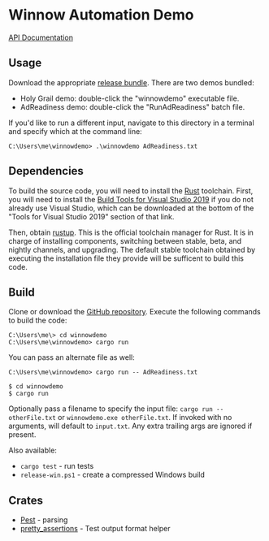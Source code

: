 # Winnow Automation Demo

[API Documentation](https://deciduously.github.io/winnowdemo/winnow_sm/index.html)

## Usage

Download the appropriate [release bundle](https://github.com/deciduously/winnowdemo/releases/tag/v1.4.1).  There are two demos bundled:

* Holy Grail demo: double-click the "winnowdemo" executable file.
* AdReadiness demo: double-click the "RunAdReadiness" batch file.

If you'd like to run a different input, navigate to this directory in a terminal and specify which at the command line:

```
C:\Users\me\winnowdemo> .\winnowdemo AdReadiness.txt
```

## Dependencies

To build the source code, you will need to install the [Rust](https://www.rust-lang.org/) toolchain.  First, you will need to install the [Build Tools for Visual Studio 2019](https://visualstudio.microsoft.com/downloads/#other) if you do not already use Visual Studio, which can be downloaded at the bottom of the "Tools for Visual Studio 2019" section of that link.

Then, obtain [rustup](https://rustup.rs/).  This is the official toolchain manager for Rust.  It is in charge of installing components, switching between stable, beta, and nightly channels, and upgrading.  The default stable toolchain obtained by executing the installation file they provide will be sufficent to build this code.

## Build

Clone or download the [GitHub repository](https://github.com/deciduously/winnowdemo).  Execute the following commands to build the code:

```
C:\Users\me\> cd winnowdemo
C:\Users\me\winnowdemo> cargo run
```

You can pass an alternate file as well:

```
C:\Users\me\winnowdemo> cargo run -- AdReadiness.txt
```

```
$ cd winnowdemo
$ cargo run
```

Optionally pass a filename to specify the input file: `cargo run -- otherFile.txt` or `winnowdemo.exe otherFile.txt`. If invoked with no arguments, will default to `input.txt`. Any extra trailing args are ignored if present.

Also available:

- `cargo test` - run tests
- `release-win.ps1` - create a compressed Windows build

## Crates

- [Pest](https://pest.rs) - parsing
- [pretty_assertions](https://crates.io/crates/pretty_assertions) - Test output format helper
